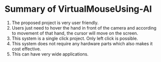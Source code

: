 # Summary of VirtualMouseUsing-AI
1. The proposed project is very user friendly. 
2. Users just need to hover the hand in front of the camera and according to movement of that hand, the cursor will move on the screen. 
3. This system is a single click project. Only left click is possible.
4. This system does not require any hardware parts which also makes it cost effective.
5. This can have very wide applications.
